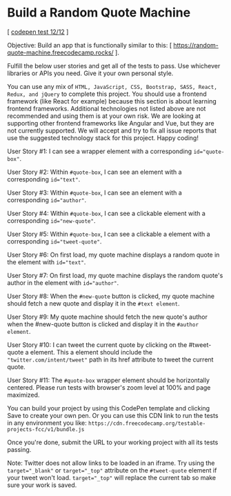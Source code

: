 <h1>Build a Random Quote Machine</h1>

[ [codepen test 12/12](https://codepen.io/yaroslavskiba-the-animator/pen/MWBXyvK) ]

Objective: Build an app that is functionally similar to this: [ https://random-quote-machine.freecodecamp.rocks/ ].

Fulfill the below user stories and get all of the tests to pass. Use whichever libraries or APIs you need. Give it your own personal style.

You can use any mix of `HTML, JavaScript, CSS, Bootstrap, SASS, React, Redux, and jQuery` to complete this project. You should use a frontend framework (like React for example) because this section is about learning frontend frameworks. Additional technologies not listed above are not recommended and using them is at your own risk. We are looking at supporting other frontend frameworks like Angular and Vue, but they are not currently supported. We will accept and try to fix all issue reports that use the suggested technology stack for this project. Happy coding!

User Story #1: I can see a wrapper element with a corresponding `id="quote-box"`.

User Story #2: Within `#quote-box`, I can see an element with a corresponding `id="text"`.

User Story #3: Within `#quote-box`, I can see an element with a corresponding `id="author"`.

User Story #4: Within `#quote-box`, I can see a clickable element with a corresponding `id="new-quote"`.

User Story #5: Within `#quote-box`, I can see a clickable a element with a corresponding `id="tweet-quote"`.

User Story #6: On first load, my quote machine displays a random quote in the element with `id="text"`.

User Story #7: On first load, my quote machine displays the random quote's author in the element with `id="author"`.

User Story #8: When the `#new-quote` button is clicked, my quote machine should fetch a new quote and display it in the `#text element`.

User Story #9: My quote machine should fetch the new quote's author when the #new-quote button is clicked and display it in the `#author element`.

User Story #10: I can tweet the current quote by clicking on the #tweet-quote a element. This a element should include the `"twitter.com/intent/tweet"` path in its href attribute to tweet the current quote.

User Story #11: The `#quote-box` wrapper element should be horizontally centered. Please run tests with browser's zoom level at 100% and page maximized.

You can build your project by using this CodePen template and clicking Save to create your own pen. Or you can use this CDN link to run the tests in any environment you like: `https://cdn.freecodecamp.org/testable-projects-fcc/v1/bundle.js`

Once you're done, submit the URL to your working project with all its tests passing.

Note: Twitter does not allow links to be loaded in an iframe. Try using the `target="_blank"` or `target="_top"` attribute on the `#tweet-quote` element if your tweet won't load. `target="_top"` will replace the current tab so make sure your work is saved.
